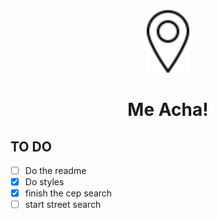 <div align='center'>
<img height='100px' src='./src/assets/img/meacha.svg'/>
<h1>Me Acha!</h1>
</div>

## TO DO
 - [ ] Do the readme
 - [X] Do styles
 - [X] finish the cep search
 - [ ] start street search